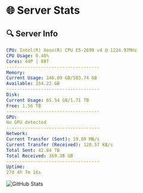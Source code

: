 # 🌐 Server Stats
## 🔍 Server Info
```yaml
CPU: Intel(R) Xeon(R) CPU E5-2699 v4 @ 1224.97MHz
CPU Usage: 0.40%
Cores: 44P | 88T
-----------------------------------
Memory:
Current Usage: 146.09 GB/503.74 GB
Available: 354.22 GB
-----------------------------------
Disk:
Current Usage: 65.54 GB/1.71 TB
Free: 1.56 TB
-----------------------------------
GPU:
No GPU detected
-----------------------------------
Network:
Current Transfer (Sent): 19.89 MB/s
Current Transfer (Received): 120.57 KB/s
Total Sent: 42.84 TB
Total Received: 369.38 GB
-----------------------------------
Uptime:
27d 4h 7m 16s
```
![GitHub Stats](https://img.shields.io/badge/Updated-2025-04-04_01:30:05-blue)
